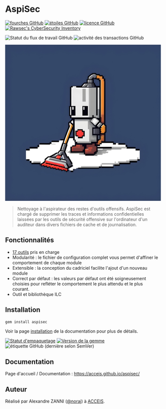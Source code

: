 # AspiSec

[![fourches GitHub](https://img.shields.io/github/forks/acceis/aspisec)](https://github.com/acceis/aspisec/network)
[![étoiles GitHub](https://img.shields.io/github/stars/acceis/aspisec)](https://github.com/acceis/aspisec/stargazers)
[![licence GitHub](https://img.shields.io/github/license/acceis/aspisec)](https://github.com/acceis/aspisec/blob/master/LICENSE.txt)
[![Rawsec's CyberSecurity Inventory](https://inventory.raw.pm/img/badges/Rawsec-inventoried-FF5050_flat.svg)](https://inventory.raw.pm/tools.html#aspisec)

![Statut du flux de travail GitHub](https://img.shields.io/github/actions/workflow/status/acceis/aspisec/ruby.yml?branch=master)
![activité des transactions GitHub](https://img.shields.io/github/commit-activity/y/acceis/aspisec)

![logo AspiSec](docs/_media/logo-aspisec.jpg)

> Nettoyage à l'aspirateur des restes d'outils offensifs. AspiSec est chargé de supprimer les traces et informations confidentielles laissées par les outils de sécurité offensive sur l'ordinateur d'un auditeur dans divers fichiers de cache et de journalisation.

## Fonctionnalités

- [17 outils](https://acceis.github.io/aspisec/#/pages/tools) pris en charge
- Modularité : le fichier de configuration complet vous permet d'affiner le comportement de chaque module
- Extensible : la conception du cadriciel facilite l'ajout d'un nouveau module
- Correct par défaut : les valeurs par défaut ont été soigneusement choisies pour refléter le comportement le plus attendu et le plus courant.
- Outil et bibliothèque ILC

## Installation

```zsh
gem install aspisec
```

Voir la page [installation](https://acceis.github.io/aspisec/#/pages/install) de la documentation pour plus de détails.

[![Statut d'empaquetage](https://repology.org/badge/vertical-allrepos/aspisec.svg)](https://repology.org/project/aspisec/versions)
[![Version de la gemme](https://badge.fury.io/rb/aspisec.svg)](https://badge.fury.io/rb/aspisec)
![étiquette GitHub (dernière selon SemVer)](https://img.shields.io/github/tag/acceis/aspisec)

## Documentation

Page d'accueil / Documentation : https://acceis.github.io/aspisec/

## Auteur

Réalisé par Alexandre ZANNI ([@noraj](https://pwn.by/noraj/)) à [ACCEIS](https://www.acceis.fr/).

